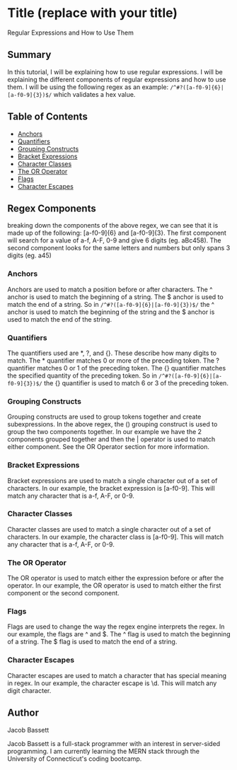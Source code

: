 # Title (replace with your title)

Regular Expressions and How to Use Them

## Summary

In this tutorial, I will be explaining how to use regular expressions. I will be explaining the different components of regular expressions and how to use them. I will be using the following regex as an example: `/^#?([a-f0-9]{6}|[a-f0-9]{3})$/` which validates a hex value. 


## Table of Contents

- [Anchors](#anchors)
- [Quantifiers](#quantifiers)
- [Grouping Constructs](#grouping-constructs)
- [Bracket Expressions](#bracket-expressions)
- [Character Classes](#character-classes)
- [The OR Operator](#the-or-operator)
- [Flags](#flags)
- [Character Escapes](#character-escapes)

## Regex Components
breaking down the components of the above regex, we can see that it is made up of the following: [a-f0-9]{6} and [a-f0-9]{3}. The first component will search for a value of a-f, A-F, 0-9 and give 6 digits (eg. aBc458). The second component looks for the same letters and numbers but only spans 3 digits (eg. a45) 

### Anchors
Anchors are used to match a position before or after characters. The ^ anchor is used to match the beginning of a string. The $ anchor is used to match the end of a string. So in `/^#?([a-f0-9]{6}|[a-f0-9]{3})$/` the ^ anchor is used to match the beginning of the string and the $ anchor is used to match the end of the string.

### Quantifiers
The quantifiers used are *, ?, and {}. These describe how many digits to match. The * quantifier matches 0 or more of the preceding token. The ? quantifier matches 0 or 1 of the preceding token. The {} quantifier matches the specified quantity of the preceding token. So in `/^#?([a-f0-9]{6}|[a-f0-9]{3})$/` the {} quantifier is used to match 6 or 3 of the preceding token.

### Grouping Constructs
Grouping constructs are used to group tokens together and create subexpressions. In the above regex, the () grouping construct is used to group the two components together. In our example we have the 2 components grouped together and then the | operator is used to match either component. See the OR Operator section for more information.

### Bracket Expressions
Bracket expressions are used to match a single character out of a set of characters. In our example, the bracket expression is [a-f0-9]. This will match any character that is a-f, A-F, or 0-9.

### Character Classes
Character classes are used to match a single character out of a set of characters. In our example, the character class is [a-f0-9]. This will match any character that is a-f, A-F, or 0-9.

### The OR Operator
The OR operator is used to match either the expression before or after the operator. In our example, the OR operator is used to match either the first component or the second component.

### Flags
Flags are used to change the way the regex engine interprets the regex. In our example, the flags are ^ and $. The ^ flag is used to match the beginning of a string. The $ flag is used to match the end of a string.

### Character Escapes
Character escapes are used to match a character that has special meaning in regex. In our example, the character escape is \d. This will match any digit character.

## Author
Jacob Bassett

Jacob Bassett is a full-stack programmer with an interest in server-sided programming. I am currently learning the MERN stack through the University of Connecticut's coding bootcamp. 